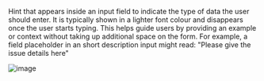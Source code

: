 Hint that appears inside an input field to indicate the type of data the user should enter. 
It is typically shown in a lighter font colour and disappears once the user starts typing. 
This helps guide users by providing an example or context without taking up additional space on the form.
For example, a field placeholder in an short description input might read: "Please give the issue details here"
 
![image](https://github.com/user-attachments/assets/600d8ba7-2322-4b7f-b769-41f464082341)
